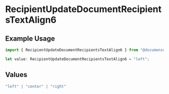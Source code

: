 # RecipientUpdateDocumentRecipientsTextAlign6

## Example Usage

```typescript
import { RecipientUpdateDocumentRecipientsTextAlign6 } from "@documenso/sdk-typescript/models/operations";

let value: RecipientUpdateDocumentRecipientsTextAlign6 = "left";
```

## Values

```typescript
"left" | "center" | "right"
```